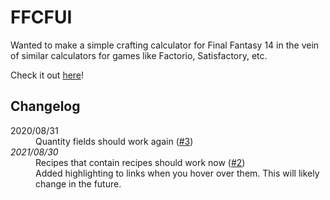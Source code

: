 # FFCFUI

Wanted to make a simple crafting calculator for Final Fantasy 14 in the vein of similar calculators for games like Factorio, Satisfactory, etc.

Check it out [here](https://oliviadetrick.github.io/ffcfui/)!

## Changelog

<dl>
    <dt>2020/08/31</dt>
    <dd>Quantity fields should work again (<a href="https://github.com/oliviadetrick/ffcfui/issues/3">#3</a>)</dd>
    <dt><em>2021/08/30</em></dt>
    <dd>Recipes that contain recipes should work now (<a href="https://github.com/oliviadetrick/ffcfui/issues/2">#2</a>)</dd>
    <dd>Added highlighting to links when you hover over them.  This will likely change in the future.</dd>
</dl>
